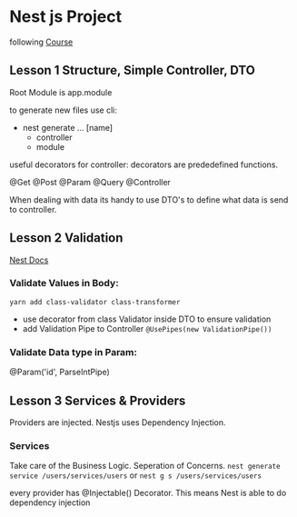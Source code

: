 # Nest js Project

following <a href="https://www.youtube.com/watch?v=xzu3QXwo1BU&ab_channel=AnsontheDeveloper">Course</a>

## Lesson 1 Structure, Simple Controller, DTO

Root Module is app.module

to generate new files use cli:

- nest generate ... [name]
  - controller
  - module

useful decorators for controller:
decorators are prededefined functions.

@Get
@Post
@Param
@Query
@Controller

When dealing with data its handy to use DTO's to define what data is send to controller.

## Lesson 2 Validation

<a href="https://docs.nestjs.com/techniques/validation">Nest Docs</a>

### Validate Values in Body:

`yarn add class-validator class-transformer`

- use decorator from class Validator inside DTO to ensure validation
- add Validation Pipe to Controller `@UsePipes(new ValidationPipe())`

### Validate Data type in Param:

@Param('id', ParseIntPipe)

## Lesson 3 Services & Providers

Providers are injected.
Nestjs uses Dependency Injection.

### Services

Take care of the Business Logic.
Seperation of Concerns.
`nest generate service /users/services/users` or
`nest g s /users/services/users`

every provider has @Injectable() Decorator.
This means Nest is able to do dependency injection
